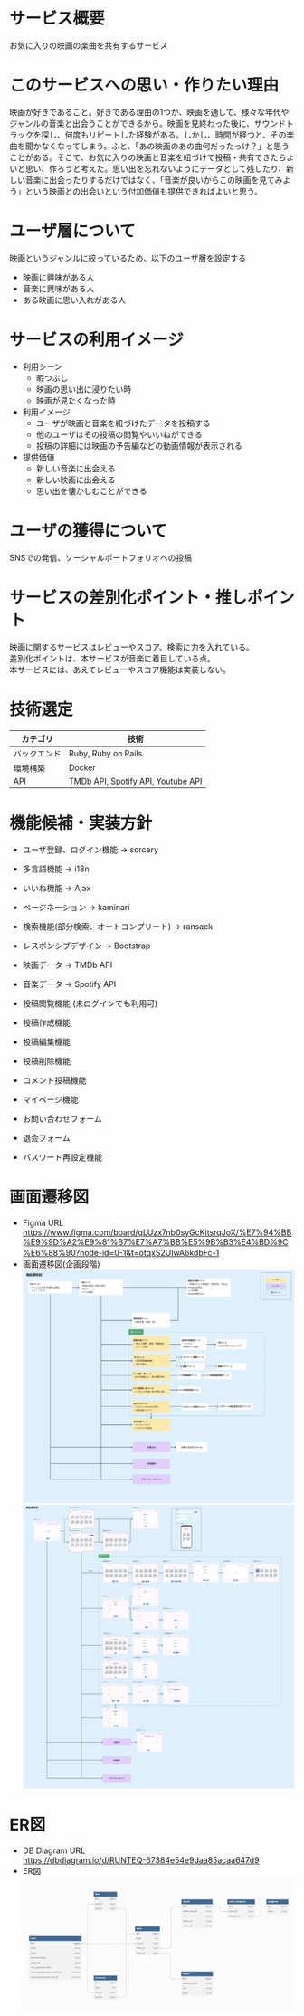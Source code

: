 # サービス概要
お気に入りの映画の楽曲を共有するサービス
# このサービスへの思い・作りたい理由
映画が好きであること。好きである理由の1つが、映画を通して、様々な年代やジャンルの音楽と出会うことができるから。映画を見終わった後に、サウンドトラックを探し、何度もリピートした経験がある。しかし、時間が経つと、その楽曲を聞かなくなってしまう。ふと、「あの映画のあの曲何だったっけ？」と思うことがある。そこで、お気に入りの映画と音楽を紐づけて投稿・共有できたらよいと思い、作ろうと考えた。思い出を忘れないようにデータとして残したり、新しい音楽に出会ったりするだけではなく、「音楽が良いからこの映画を見てみよう」という映画との出会いという付加価値も提供できればよいと思う。
# ユーザ層について
映画というジャンルに絞っているため、以下のユーザ層を設定する
* 映画に興味がある人
* 音楽に興味がある人
* ある映画に思い入れがある人
# サービスの利用イメージ
* 利用シーン
  * 暇つぶし
  * 映画の思い出に浸りたい時
  * 映画が見たくなった時
* 利用イメージ
  * ユーザが映画と音楽を紐づけたデータを投稿する
  * 他のユーザはその投稿の閲覧やいいねができる
  * 投稿の詳細には映画の予告編などの動画情報が表示される
* 提供価値
  * 新しい音楽に出会える
  * 新しい映画に出会える
  * 思い出を懐かしむことができる
# ユーザの獲得について
SNSでの発信、ソーシャルポートフォリオへの投稿
# サービスの差別化ポイント・推しポイント
映画に関するサービスはレビューやスコア、検索に力を入れている。  
差別化ポイントは、本サービスが音楽に着目している点。  
本サービスには、あえてレビューやスコア機能は実装しない。  
# 技術選定
| カテゴリ  | 技術 |
| ------------- | ------------- |
| バックエンド  | Ruby, Ruby on Rails  |
| 環境構築  | Docker |
| API  | TMDb API, Spotify API, Youtube API |
# 機能候補・実装方針
* ユーザ登録、ログイン機能 → sorcery
* 多言語機能 → i18n
* いいね機能 → Ajax
* ページネーション → kaminari
* 検索機能(部分検索、オートコンプリート) → ransack
* レスポンシブデザイン → Bootstrap
* 映画データ → TMDb API
* 音楽データ → Spotify API
* 投稿閲覧機能 (未ログインでも利用可)
* 投稿作成機能
* 投稿編集機能
* 投稿削除機能
* コメント投稿機能
* マイページ機能
* お問い合わせフォーム
* 退会フォーム
  
* パスワード再設定機能
# 画面遷移図
* Figma URL  
https://www.figma.com/board/qLUzx7nb0syGcKitsrqJoX/%E7%94%BB%E9%9D%A2%E9%81%B7%E7%A7%BB%E5%9B%B3%E4%BD%9C%E6%88%90?node-id=0-1&t=otqxS2UlwA6kdbFc-1  　
* 画面遷移図(企画段階)
![alt text](UI-1.png)
![alt text](UI-2.png)

# ER図
* DB Diagram URL  
https://dbdiagram.io/d/RUNTEQ-67384e54e9daa85acaa647d9
* ER図
![alt text](ER.png)